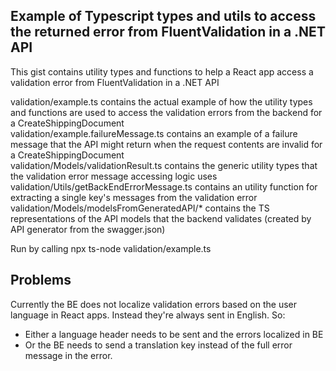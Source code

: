## Example of Typescript types and utils to access the returned error from FluentValidation in a .NET API   
   
This gist contains utility types and functions to help a React app access a validation error from FluentValidation in a .NET API   
   
validation/example.ts contains the actual example of how the utility types and functions are used to access the validation errors from the backend for a CreateShippingDocument   
validation/example.failureMessage.ts contains an example of a failure message that the API might return when the request contents are invalid for a CreateShippingDocument   
validation/Models/validationResult.ts contains the generic utility types that the validation error message accessing logic uses   
validation/Utils/getBackEndErrorMessage.ts contains an utility function for extracting a single key's messages from the validation error   
validation/Models/modelsFromGeneratedAPI/* contains the TS representations of the API models that the backend validates (created by API generator from the swagger.json)   
   
Run by calling npx ts-node validation/example.ts   

## Problems
Currently the BE does not localize validation errors based on the user language in React apps. Instead they're always sent in English. So:
- Either a language header needs to be sent and the errors localized in BE 
- Or the BE needs to send a translation key instead of the full error message in the error.